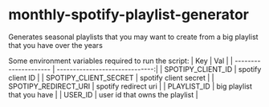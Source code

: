 # monthly-spotify-playlist-generator

Generates seasonal playlists that you may want to create from a big playlist that you have over the years

Some environment variables required to run the script:
| Key                   | Val                            | 
| --------------------- | ------------------------------:|
| SPOTIPY_CLIENT_ID     | spotify client ID              |
| SPOTIPY_CLIENT_SECRET | spotify client secret          |
| SPOTIPY_REDIRECT_URI  | spotify redirect uri           |
| PLAYLIST_ID           | big playlist that you have     |
| USER_ID               | user id that owns the playlist |

